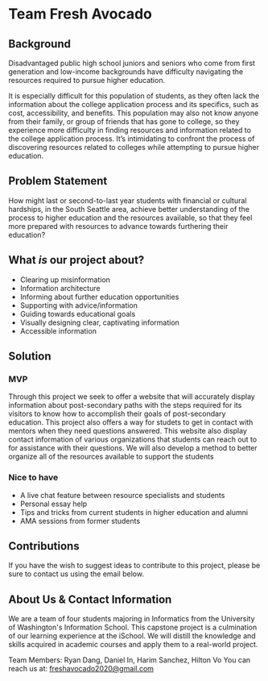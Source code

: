 # Team Fresh Avocado

## Background
Disadvantaged public high school juniors and seniors who come from first generation and low-income backgrounds have difficulty navigating the resources required to pursue higher education.

It is especially difficult for this population of students, as they often lack the information about the college application process and its specifics, such as cost, accessibility, and benefits. This population may also not know anyone from their family, or group of friends that has gone to college, so they experience more difficulty in finding resources and information related to the college application process. It’s intimidating to confront the process of discovering resources related to colleges while attempting to pursue higher education.

## Problem Statement
How might last or second-to-last year students with financial or cultural hardships, in the South Seattle area, achieve better understanding of the process to higher education and the resources available, so that they feel more prepared with resources to advance towards furthering their education?

## What *is* our project about?
* Clearing up misinformation
* Information architecture
* Informing about further education opportunities
* Supporting with advice/information
* Guiding towards educational goals
* Visually designing clear, captivating information
* Accessible information

## Solution
### MVP
Through this project we seek to offer a website that will accurately display information about post-secondary paths with the steps required for its visitors to know how to accomplish their goals of post-secondary education. This project also offers a way for studets to get in contact with mentors when they need questions answered. This website also display contact information of various organizations that students can reach out to for assistance with their questions. We will also develop a method to better organize all of the resources available to support the students
### Nice to have
* A live chat feature between resource specialists and students
* Personal essay help
* Tips and tricks from current students in higher education and alumni
* AMA sessions from former students

## Contributions
If you have the wish to suggest ideas to contribute to this project, please be sure to contact us using the email below. 

## About Us & Contact Information
We are a team of four students majoring in Informatics from the University of Washington's Information School. This capstone project is a culmination of our learning experience at the iSchool. We will distill the knowledge and skills acquired in academic courses and apply them to a real-world project.

Team Members: Ryan Dang, Daniel In, Harim Sanchez, Hilton Vo
You can reach us at: freshavocado2020@gmail.com
